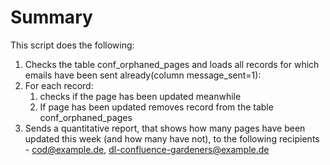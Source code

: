Summary
=============
This script does the following:
1. Checks the table conf_orphaned_pages and loads all records for which emails have been sent already(column message_sent=1):
2. For each record:
    1. checks if the page has been updated meanwhile
    2. If page has been updated removes record from the table conf_orphaned_pages
3. Sends a quantitative report, that shows how many pages have been updated this week (and how many have not), to the following recipients - cod@example.de, dl-confluence-gardeners@example.de




